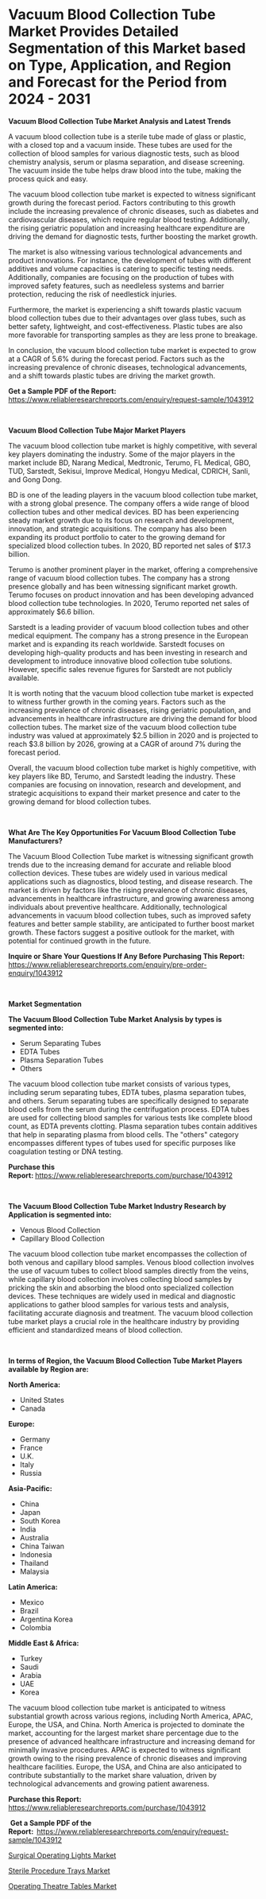 <p><h1>Vacuum Blood Collection Tube Market Provides Detailed Segmentation of this Market based on Type, Application, and Region and Forecast for the Period from 2024 - 2031</h1></p><p><strong>Vacuum Blood Collection Tube Market Analysis and Latest Trends</strong></p>
<p><p>A vacuum blood collection tube is a sterile tube made of glass or plastic, with a closed top and a vacuum inside. These tubes are used for the collection of blood samples for various diagnostic tests, such as blood chemistry analysis, serum or plasma separation, and disease screening. The vacuum inside the tube helps draw blood into the tube, making the process quick and easy.</p><p>The vacuum blood collection tube market is expected to witness significant growth during the forecast period. Factors contributing to this growth include the increasing prevalence of chronic diseases, such as diabetes and cardiovascular diseases, which require regular blood testing. Additionally, the rising geriatric population and increasing healthcare expenditure are driving the demand for diagnostic tests, further boosting the market growth.</p><p>The market is also witnessing various technological advancements and product innovations. For instance, the development of tubes with different additives and volume capacities is catering to specific testing needs. Additionally, companies are focusing on the production of tubes with improved safety features, such as needleless systems and barrier protection, reducing the risk of needlestick injuries.</p><p>Furthermore, the market is experiencing a shift towards plastic vacuum blood collection tubes due to their advantages over glass tubes, such as better safety, lightweight, and cost-effectiveness. Plastic tubes are also more favorable for transporting samples as they are less prone to breakage.</p><p>In conclusion, the vacuum blood collection tube market is expected to grow at a CAGR of 5.6% during the forecast period. Factors such as the increasing prevalence of chronic diseases, technological advancements, and a shift towards plastic tubes are driving the market growth.</p></p>
<p><strong>Get a Sample PDF of the Report:&nbsp;</strong> <a href="https://www.reliableresearchreports.com/enquiry/request-sample/1043912">https://www.reliableresearchreports.com/enquiry/request-sample/1043912</a></p>
<p>&nbsp;</p>
<p><strong>Vacuum Blood Collection Tube Major Market Players</strong></p>
<p><p>The vacuum blood collection tube market is highly competitive, with several key players dominating the industry. Some of the major players in the market include BD, Narang Medical, Medtronic, Terumo, FL Medical, GBO, TUD, Sarstedt, Sekisui, Improve Medical, Hongyu Medical, CDRICH, Sanli, and Gong Dong.</p><p>BD is one of the leading players in the vacuum blood collection tube market, with a strong global presence. The company offers a wide range of blood collection tubes and other medical devices. BD has been experiencing steady market growth due to its focus on research and development, innovation, and strategic acquisitions. The company has also been expanding its product portfolio to cater to the growing demand for specialized blood collection tubes. In 2020, BD reported net sales of $17.3 billion.</p><p>Terumo is another prominent player in the market, offering a comprehensive range of vacuum blood collection tubes. The company has a strong presence globally and has been witnessing significant market growth. Terumo focuses on product innovation and has been developing advanced blood collection tube technologies. In 2020, Terumo reported net sales of approximately $6.6 billion.</p><p>Sarstedt is a leading provider of vacuum blood collection tubes and other medical equipment. The company has a strong presence in the European market and is expanding its reach worldwide. Sarstedt focuses on developing high-quality products and has been investing in research and development to introduce innovative blood collection tube solutions. However, specific sales revenue figures for Sarstedt are not publicly available.</p><p>It is worth noting that the vacuum blood collection tube market is expected to witness further growth in the coming years. Factors such as the increasing prevalence of chronic diseases, rising geriatric population, and advancements in healthcare infrastructure are driving the demand for blood collection tubes. The market size of the vacuum blood collection tube industry was valued at approximately $2.5 billion in 2020 and is projected to reach $3.8 billion by 2026, growing at a CAGR of around 7% during the forecast period.</p><p>Overall, the vacuum blood collection tube market is highly competitive, with key players like BD, Terumo, and Sarstedt leading the industry. These companies are focusing on innovation, research and development, and strategic acquisitions to expand their market presence and cater to the growing demand for blood collection tubes.</p></p>
<p>&nbsp;</p>
<p><strong>What Are The Key Opportunities For Vacuum Blood Collection Tube Manufacturers?</strong></p>
<p><p>The Vacuum Blood Collection Tube market is witnessing significant growth trends due to the increasing demand for accurate and reliable blood collection devices. These tubes are widely used in various medical applications such as diagnostics, blood testing, and disease research. The market is driven by factors like the rising prevalence of chronic diseases, advancements in healthcare infrastructure, and growing awareness among individuals about preventive healthcare. Additionally, technological advancements in vacuum blood collection tubes, such as improved safety features and better sample stability, are anticipated to further boost market growth. These factors suggest a positive outlook for the market, with potential for continued growth in the future.</p></p>
<p><strong>Inquire or Share Your Questions If Any Before Purchasing This Report:</strong> <a href="https://www.reliableresearchreports.com/enquiry/pre-order-enquiry/1043912">https://www.reliableresearchreports.com/enquiry/pre-order-enquiry/1043912</a></p>
<p>&nbsp;</p>
<p><strong>Market Segmentation</strong></p>
<p><strong>The Vacuum Blood Collection Tube Market Analysis by types is segmented into:</strong></p>
<p><ul><li>Serum Separating Tubes</li><li>EDTA Tubes</li><li>Plasma Separation Tubes</li><li>Others</li></ul></p>
<p><p>The vacuum blood collection tube market consists of various types, including serum separating tubes, EDTA tubes, plasma separation tubes, and others. Serum separating tubes are specifically designed to separate blood cells from the serum during the centrifugation process. EDTA tubes are used for collecting blood samples for various tests like complete blood count, as EDTA prevents clotting. Plasma separation tubes contain additives that help in separating plasma from blood cells. The "others" category encompasses different types of tubes used for specific purposes like coagulation testing or DNA testing.</p></p>
<p><strong>Purchase this Report:&nbsp;</strong><a href="https://www.reliableresearchreports.com/purchase/1043912">https://www.reliableresearchreports.com/purchase/1043912</a></p>
<p>&nbsp;</p>
<p><strong>The Vacuum Blood Collection Tube Market Industry Research by Application is segmented into:</strong></p>
<p><ul><li>Venous Blood Collection</li><li>Capillary Blood Collection</li></ul></p>
<p><p>The vacuum blood collection tube market encompasses the collection of both venous and capillary blood samples. Venous blood collection involves the use of vacuum tubes to collect blood samples directly from the veins, while capillary blood collection involves collecting blood samples by pricking the skin and absorbing the blood onto specialized collection devices. These techniques are widely used in medical and diagnostic applications to gather blood samples for various tests and analysis, facilitating accurate diagnosis and treatment. The vacuum blood collection tube market plays a crucial role in the healthcare industry by providing efficient and standardized means of blood collection.</p></p>
<p>&nbsp;</p>
<p><strong>In terms of Region, the Vacuum Blood Collection Tube Market Players available by Region are:</strong></p>
<p>
    <p> <strong> North America: </strong>
        <ul>
            <li>United States</li>
            <li>Canada</li>
        </ul>
        </p> 
    <p> <strong> Europe: </strong>
        <ul>
            <li>Germany</li>
            <li>France</li>
            <li>U.K.</li>
            <li>Italy</li>
            <li>Russia</li>
        </ul>
        </p> 
    <p> <strong> Asia-Pacific: </strong>
        <ul>
            <li>China</li>
            <li>Japan</li>
            <li>South Korea</li>
            <li>India</li>
            <li>Australia</li>
            <li>China Taiwan</li>
            <li>Indonesia</li>
            <li>Thailand</li>
            <li>Malaysia</li>
        </ul>
        </p> 
    <p> <strong> Latin America: </strong>
        <ul>
            <li>Mexico</li>
            <li>Brazil</li>
            <li>Argentina Korea</li>
            <li>Colombia</li>
        </ul>
        </p> 
    <p> <strong> Middle East & Africa: </strong>
        <ul>
            <li>Turkey</li>
            <li>Saudi</li>
            <li>Arabia</li>
            <li>UAE</li>
            <li>Korea</li>
        </ul>
    </p>
    </p>
<p><p>The vacuum blood collection tube market is anticipated to witness substantial growth across various regions, including North America, APAC, Europe, the USA, and China. North America is projected to dominate the market, accounting for the largest market share percentage due to the presence of advanced healthcare infrastructure and increasing demand for minimally invasive procedures. APAC is expected to witness significant growth owing to the rising prevalence of chronic diseases and improving healthcare facilities. Europe, the USA, and China are also anticipated to contribute substantially to the market share valuation, driven by technological advancements and growing patient awareness.</p></p>
<p><strong>Purchase this Report: </strong><a href="https://www.reliableresearchreports.com/purchase/1043912">https://www.reliableresearchreports.com/purchase/1043912</a></p>
<p>&nbsp;<strong>Get a Sample PDF of the Report:&nbsp;&nbsp;</strong><a href="https://www.reliableresearchreports.com/enquiry/request-sample/1043912">https://www.reliableresearchreports.com/enquiry/request-sample/1043912</a></p>
<p><strong></strong></p>
<p><p><a href="https://github.com/JameTravis/Market-Research-Report-List-3/blob/main/surgical-operating-lights-market.md">Surgical Operating Lights Market</a></p><p><a href="https://github.com/Triciasol/Market-Research-Report-List-1/blob/main/sterile-procedure-trays-market.md">Sterile Procedure Trays Market</a></p><p><a href="https://github.com/chartsaturn/Market-Research-Report-List-1/blob/main/operating-theatre-tables-market.md">Operating Theatre Tables Market</a></p></p>